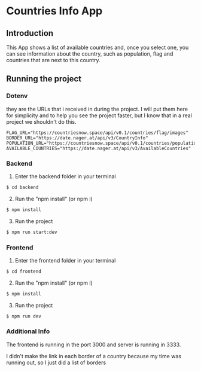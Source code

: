 # Countries Info App

## Introduction

This App shows a list of available countries and, once you select one, you can see information about the country, such as population, flag and countries that are next to this country.

## Running the project

### Dotenv

they are the URLs that i received in during the project. I will put them here for simplicity and to help you see the project faster, but I know that in a real project we shouldn't do this.

```dotenv
FLAG_URL="https://countriesnow.space/api/v0.1/countries/flag/images"
BORDER_URL="https://date.nager.at/api/v3/CountryInfo"
POPULATION_URL="https://countriesnow.space/api/v0.1/countries/population"
AVAILABLE_COUNTRIES="https://date.nager.at/api/v3/AvailableCountries"
```

### Backend

1. Enter the backend folder in your terminal

```bash
$ cd backend
```

2. Run the "npm install" (or npm i)

```bash
$ npm install
```

3. Run the project

```bash
$ npm run start:dev
```

### Frontend

1. Enter the frontend folder in your terminal

```bash
$ cd frontend
```

2. Run the "npm install" (or npm i)

```bash
$ npm install
```

3. Run the project

```bash
$ npm run dev
```

### Additional Info

The frontend is running in the port 3000 and server is running in 3333.

I didn't make the link in each border of a country because my time was running out, so I just did a list of borders
